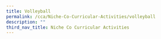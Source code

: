 ```yaml
---
title: Volleyball
permalink: /cca/Niche-Co-Curricular-Activities/volleyball
description: ""
third_nav_title: Niche Co Curricular Activities
---
```

